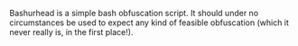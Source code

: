 Bashurhead is a simple bash obfuscation script. It should under no circumstances be used to expect any kind of feasible obfuscation (which it never really is, in the first place!).
